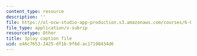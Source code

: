 ```yaml
---
content_type: resource
description: ''
file: https://ol-ocw-studio-app-production.s3.amazonaws.com/courses/6-002-circuits-and-electronics-spring-2007/e46c76532425df1b9f6dac17198434d6_v6vqWasIHaw.srt
file_type: application/x-subrip
resourcetype: Other
title: 3play caption file
uid: e46c7653-2425-df1b-9f6d-ac17198434d6
---
```

